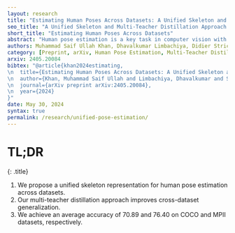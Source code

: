 ```yaml
---
layout: research
title: "Estimating Human Poses Across Datasets: A Unified Skeleton and Multi-Teacher Distillation Approach"
seo_title: "A Unified Skeleton and Multi-Teacher Distillation Approach for Estimating Human Poses Across Datasets"
short_title: "Estimating Human Poses Across Datasets"
abstract: "Human pose estimation is a key task in computer vision with various applications such as activity recognition and interactive systems. However, the lack of consistency in the annotated skeletons across different datasets poses challenges in developing universally applicable models. To address this challenge, we propose a novel approach integrating multi-teacher knowledge distillation with a unified skeleton representation. Our networks are jointly trained on the COCO and MPII datasets, containing 17 and 16 keypoints, respectively. We demonstrate enhanced adaptability by predicting an extended set of 21 keypoints, 4 (COCO) and 5 (MPII) more than original annotations, improving cross-dataset generalization. Our joint models achieved an average accuracy of 70.89 and 76.40, compared to 53.79 and 55.78 when trained on a single dataset and evaluated on both. Moreover, we also evaluate all 21 predicted points by our two models by reporting an AP of 66.84 and 72.75 on the Halpe dataset. This highlights the potential of our technique to address one of the most pressing challenges in pose estimation research and application - the inconsistency in skeletal annotations."
authors: Muhammad Saif Ullah Khan, Dhavalkumar Limbachiya, Didier Stricker, Muhammad Zeshan Afzal
category: [Preprint, arXiv, Human Pose Estimation, Multi-Teacher Distillation, Unified Skeleton]
arxiv: 2405.20084
bibtex: "@article{khan2024estimating,
\n  title={Estimating Human Poses Across Datasets: A Unified Skeleton and Multi-Teacher Distillation Approach},
\n  author={Khan, Muhammad Saif Ullah and Limbachiya, Dhavalkumar and Stricker, Didier and Afzal, Muhammad Zeshan},
\n  journal={arXiv preprint arXiv:2405.20084},
\n  year={2024}
}"
date: May 30, 2024
syntax: true
permalink: /research/unified-pose-estimation/
---
```


<!-- TL;DR -->
# TL;DR
{: .title}

1. We propose a unified skeleton representation for human pose estimation across datasets.
2. Our multi-teacher distillation approach improves cross-dataset generalization.
3. We achieve an average accuracy of 70.89 and 76.40 on COCO and MPII datasets, respectively.
